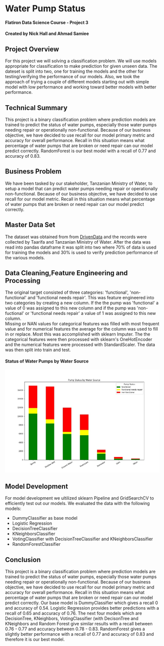 
# Water Pump Status

#### Flatiron Data Science Course - Project 3

#### Created by Nick Hall and Ahmad Samiee

## Project Overview
For this project we will solving a classification problem. We will use models appropriate for classification to make prediction for given unseen data.  The dateset is split into two, one for training the models and the other for testing/verifying the performance of our models. Also, we took the approach of trying a couple of different models starting out with simple model with low performance and working toward better models with better performance.

## Technical Summary
This project is a binary classification problem where prediction models are trained to predict the status of water pumps, especially those water pumps needing repair or operationally non-functional. Because of our business objective, we have decided to use recall for our model primary metric and accuracy for overall performance. Recall in this situation means what percentage of water pumps that are broken or need repair can our model predict correctly.  RandomForest is our best model with a recall of 0.77 and accuracy of 0.83.

## Business Problem

We have been tasked by our stakeholder, Tanzanian Ministry of Water, to setup a model that can predict water pumps needing repair or operationally non-functional. Because of our business objective, we have decided to use recall for our model metric. Recall in this situation means what percentage of water pumps that are broken or need repair can our model predict correctly.

## Master Data Set
The dataset was obtained from from [DrivenData](https://www.drivendata.org) and the records were collected by Taarifa and Tanzanian Ministry of Water.  After the data was read into pandas dataframe it was split into two where 70% of data is used for training the models and 30% is used to verify prediction performance of the various models.

## Data Cleaning,Feature Engineering and Processing
The original target consisted of three categories: 'functional', 'non-functional' and 'functional needs repair'. This was feature engineered into two categories by creating a new column. If the the pump was 'functional' a value of 0 was assigned to this new column and if the pump was 'non-fuctional' or 'functional needs repair' a value of 1 was assigned to this new column.<br>
Missing or NAN values for categorical features was filled with most frequent value and for numerical features the average for the column was used to fill in or replace. Most this was accomplished with sklearn Imputer. The the categorical features were then processed with sklearn's OneHotEncoder and the numerical features were processed with StandardScaler. The data was then split into train and test.<br>


#### Status of Water Pumps by Water Source
<img src="Visuals/pump_status2.jpeg">


## Model Development
For model development we ultilized sklearn Pipeline and GridSearchCV to efficiently test out our models. We evaluated the data with the following models: 
* DummyClassifier as base model
* Logistic Regression
* DecisionTreeClassifier 
* KNeighborsClassifier
* VotingClassifier with DecisionTreeClassifier and KNeighborsClassifier
* RandomForestClassifier

## Conclusion
This project is a binary classification problem where prediction models are trained to predict the status of water pumps, especially those water pumps needing repair or operationally non-functional. Because of our business objective, we have decided to use recall for our model primary metric and accuracy for overall performance. Recall in this situation means what percentage of water pumps that are broken or need repair can our model predict correctly. Our base model is DummyClassifier which gives a recall 0 and accuracy of 0.54.  Logistic Regression provides better predictions with a recall of 0.65 and accuracy of 0.76.  The next four models which are DecisionTree, KNeighbors, VotingClassifier (with DecisonTree and KNeighbors and Random Forest give similar results with a recall between 0.76 - 0.77 and accuracy between 0.78 - 0.83. RandomForest gives a slightly better performance with a recall of 0.77 and accuracy of 0.83 and therefore it is our best model.  
